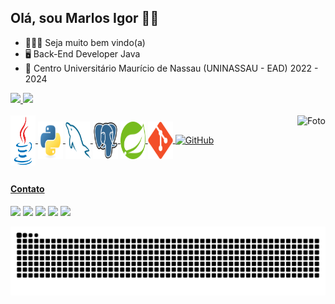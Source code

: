 ## Olá, sou Marlos Igor 👏🏻
- 🧑🏻‍💻 Seja muito bem vindo(a)
- 🖥️ Back-End Developer Java
- 📕 Centro Universitário Maurício de Nassau (UNINASSAU - EAD) 2022 - 2024
<div>
  <a href="https://github.com/MarlosIgor">
  <img height="150em" src="https://github-readme-stats.vercel.app/api?username=MarlosIgor&show_icons=true&theme=chartreuse-dark&include_all_commits=true&count_private=true"/>
  <img height="150em" src="https://github-readme-stats.vercel.app/api/top-langs/?username=MarlosIgor&layout=compact&langs_count=7&theme=chartreuse-dark"/>
</div>
<div style="display: inline_block"><br>
  <img align="center" alt="Java" height="80" width="40" src="https://raw.githubusercontent.com/devicons/devicon/master/icons/java/java-original.svg">
  <img align="center" alt="Python" height="60" width="40" src="https://raw.githubusercontent.com/devicons/devicon/master/icons/python/python-original.svg">
  <img align="center" alt="MySQL" height="60" width="40" src="https://raw.githubusercontent.com/devicons/devicon/master/icons/mysql/mysql-original.svg">
  <img align="center" alt="PostgreSQL" height="60" width="40" src="https://raw.githubusercontent.com/devicons/devicon/master/icons/postgresql/postgresql-original.svg">
  <img align="center" alt="Spring" height="60" width="40" src="https://raw.githubusercontent.com/devicons/devicon/master/icons/spring/spring-original.svg">
  <img align="center" alt="Git" height="60" width="40" src="https://raw.githubusercontent.com/devicons/devicon/master/icons/git/git-original.svg">
  <img align="center" alt="GitHub" height="40" width="42" src="https://emoji.gg/assets/emoji/3716-blurple-github.png">
  <img align="right" alt="Foto" src="https://i.giphy.com/media/iIqmM5tTjmpOB9mpbn/giphy.webp">
</div>
  
  ##
  
<div>
  
#### Contato
  <a href="https://www.linkedin.com/in/marlos-igor-9a76bb204/" target="_blank"><img src="https://img.shields.io/badge/-LinkedIn-%230077B5?style=for-the-badge&logo=linkedin&logoColor=white" target="_blank"></a> 
  <a href="mailto:maroosigor@gmail.com/" target="_blank"><img src="https://img.shields.io/badge/Gmail-D14836?style=for-the-badge&logo=gmail&logoColor=white" target="_blank"></a> 
  <a href="https://www.python.org/?msclkid=3fb1823fd14e11eca588f37a5693fca9" target="_blank"><img src="https://img.shields.io/badge/Python-14354C?style=for-the-badge&logo=python&logoColor=white" target="_blank"></a>
  <a href="https://www.java.com/pt-BR/?msclkid=24ba6cefd14e11ec98ca5553317f5471" target="_blank"><img src="https://img.shields.io/badge/Java-ED8B00?style=for-the-badge&logo=java&logoColor=white" target="_blank"></a>
  <a href="https://spring.io/" target="_blank"><img src="https://img.shields.io/badge/Spring-6DB33F?style=for-the-badge&logo=spring&logoColor=white" target="_blank"></a>
    
![Snake animation](https://github.com/MarlosIgor/MarlosIgor/blob/output/github-contribution-grid-snake.svg)
    
<div>
